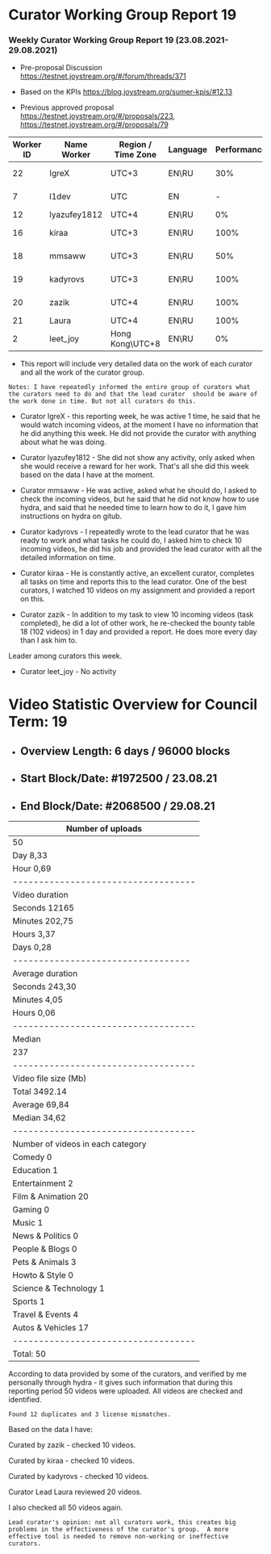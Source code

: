 # Curator Working Group Report 19

### Weekly Curator Working Group Report 19 (23.08.2021- 29.08.2021)

* Pre-proposal Discussion https://testnet.joystream.org/#/forum/threads/371

* Based on the KPIs https://blog.joystream.org/sumer-kpis/#12.13

* Previous approved proposal https://testnet.joystream.org/#/proposals/223, https://testnet.joystream.org/#/proposals/79


| Worker ID            | Name Worker | Region / Time Zone | Language | Performance |         Notes          |
|----------------------|-------------|--------------------|----------|-------------|------------------------|            
| 22                   | IgreX       |       UTC+3        | EN\RU    | 30%         |Discord: IgreX#0267     |
| 7                    | l1dev       |       	UTC       | EN       | -             |Technical worker        |
| 12                   | lyazufey1812|       UTC+4        | EN\RU    | 0%          |      No activity       |
| 16                   | kiraa       |       UTC+3        | EN\RU    | 100%        |Discord: Skipper#0353   |
| 18                   | mmsaww      |       UTC+3        | EN\RU    | 50%         |Discord: Mikhail#7681   |
| 19                   | kadyrovs    |       UTC+3        | EN\RU    | 100%        |Discord: Ruslan#4019    |
| 20                   | zazik       |       UTC+4        | EN\RU    | 100%        |Discord: ZAZIK#5400     |
| 21                   | Laura       |       UTC+4        | EN\RU    | 100%        |         Lead           |
| 2                    | leet_joy    |   Hong Kong\UTC+8  | EN\RU    | 0%          |      No activity       |


* This report will include very detailed data on the work of each curator and all the work of the curator group.

`Notes: I have repeatedly informed the entire group of curators what the curators need to do and that the lead curator 
should be aware of the work done in time. But not all curators do this.`

* Curator IgreX - this reporting week, he was active 1 time, he said that he would watch incoming videos, at the moment 
I have no information that he did anything this week. He did not provide the curator with anything about what he was doing.

* Curator lyazufey1812 - She did not show any activity, only asked when she would receive a reward for her work. 
That's all she did this week based on the data I have at the moment.

* Curator mmsaww - He was active, asked what he should do, I asked to check the incoming videos, but he said that he did not 
know how to use hydra, and said that he needed time to learn how to do it, I gave him instructions on hydra on gitub.

* Curator kadyrovs - I repeatedly wrote to the lead curator that he was ready to work and what tasks he could do, 
I asked him to check 10 incoming videos, he did his job and provided the lead curator with all the detailed information on time.

* Curator kiraa -  He is constantly active, an excellent curator, completes all tasks on time and reports this to the lead curator. 
One of the best curators, I watched 10 videos on my assignment and provided a report on this.

* Curator zazik - In addition to my task to view 10 incoming videos (task completed), he did a lot of other work, he re-checked the bounty table 18 (102 videos) in 1 day and provided a report. He does more every day than I ask him to.

Leader among curators this week.

* Curator leet_joy - No activity 




# Video Statistic Overview for Council Term: 19

* ## Overview Length: 6 days / 96000 blocks
* ## Start Block/Date: #1972500 / 23.08.21
* ## End Block/Date: #2068500 / 29.08.21


| Number of uploads                 |
|-----------------------------------|
| 50                                |
| Day	8,33                          |
| Hour	0,69|                       | 
|-----------------------------------|          
| Video duration                    |    
| Seconds 12165                     |
| Minutes 202,75                    | 
| Hours 3,37                        | 
| Days 0,28                         | 
| ----------------------------------| 
| Average duration                  |              
| Seconds	243,30                    |
| Minutes	4,05                      |
| Hours 0,06                        | 
|-----------------------------------|
| Median                            |
| 237                               | 
|-----------------------------------| 
| Video file size (Mb)              | 
| Total	3492.14                     |
| Average	69,84                     |
| Median  34,62                     | 
|-----------------------------------|
| Number of videos in each category | 
| Comedy 0                          | 
| Education	1                       | 
| Entertainment	2                   | 
| Film & Animation	20               | 
| Gaming 0	                        | 
| Music	1                           | 
| News & Politics	0                 | 
| People & Blogs	0                 | 
| Pets & Animals	3                 | 
| Howto & Style 0                  | 
| Science & Technology 1            | 
| Sports 1                          |                    
| Travel & Events	4                 |
| Autos & Vehicles	17              |
|-----------------------------------|
| Total:	50                        |


According to data provided by some of the curators, and verified by me personally through hydra - 
it gives such information that during this reporting period 50 videos were uploaded. All videos are checked and identified.

`Found 12 duplicates and 3 license mismatches.` 

Based on the data I have:

Curated by zazik - checked 10 videos.

Curated by kiraa - checked 10 videos.

Curated by kadyrovs - checked 10 videos.

Curator Lead Laura reviewed 20 videos.

I also checked all 50 videos again.

`Lead curator's opinion: not all curators work, this creates big problems in the effectiveness of the curator's group. 
A more effective tool is needed to remove non-working or ineffective curators.`
